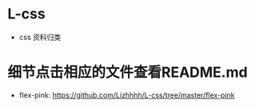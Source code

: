 # L-css
  + css 资料归类

# 细节点击相应的文件查看README.md
  + flex-pink: https://github.com/Lizhhhh/L-css/tree/master/flex-pink